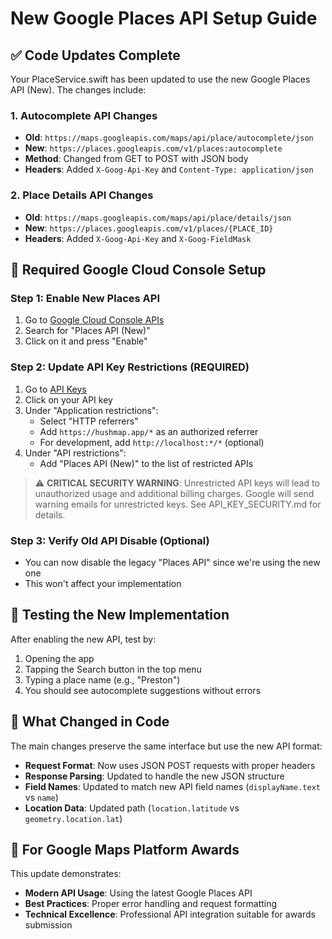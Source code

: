 # New Google Places API Setup Guide

## ✅ Code Updates Complete
Your PlaceService.swift has been updated to use the new Google Places API (New). The changes include:

### 1. Autocomplete API Changes
- **Old**: `https://maps.googleapis.com/maps/api/place/autocomplete/json`
- **New**: `https://places.googleapis.com/v1/places:autocomplete`
- **Method**: Changed from GET to POST with JSON body
- **Headers**: Added `X-Goog-Api-Key` and `Content-Type: application/json`

### 2. Place Details API Changes  
- **Old**: `https://maps.googleapis.com/maps/api/place/details/json`
- **New**: `https://places.googleapis.com/v1/places/{PLACE_ID}`
- **Headers**: Added `X-Goog-Api-Key` and `X-Goog-FieldMask`

## 🔧 Required Google Cloud Console Setup

### Step 1: Enable New Places API
1. Go to [Google Cloud Console APIs](https://console.cloud.google.com/apis/library)
2. Search for "Places API (New)"
3. Click on it and press "Enable"

### Step 2: Update API Key Restrictions (REQUIRED)
1. Go to [API Keys](https://console.cloud.google.com/apis/credentials)
2. Click on your API key
3. Under "Application restrictions":
   - Select "HTTP referrers"
   - Add `https://hushmap.app/*` as an authorized referrer
   - For development, add `http://localhost:*/*` (optional)
4. Under "API restrictions":
   - Add "Places API (New)" to the list of restricted APIs
   
> ⚠️ **CRITICAL SECURITY WARNING**: Unrestricted API keys will lead to unauthorized usage and additional billing charges. Google will send warning emails for unrestricted keys. See API_KEY_SECURITY.md for details.

### Step 3: Verify Old API Disable (Optional)
- You can now disable the legacy "Places API" since we're using the new one
- This won't affect your implementation

## 🧪 Testing the New Implementation

After enabling the new API, test by:
1. Opening the app
2. Tapping the Search button in the top menu
3. Typing a place name (e.g., "Preston")
4. You should see autocomplete suggestions without errors

## 📝 What Changed in Code

The main changes preserve the same interface but use the new API format:

- **Request Format**: Now uses JSON POST requests with proper headers
- **Response Parsing**: Updated to handle the new JSON structure
- **Field Names**: Updated to match new API field names (`displayName.text` vs `name`)
- **Location Data**: Updated path (`location.latitude` vs `geometry.location.lat`)

## 🎯 For Google Maps Platform Awards

This update demonstrates:
- **Modern API Usage**: Using the latest Google Places API
- **Best Practices**: Proper error handling and request formatting
- **Technical Excellence**: Professional API integration suitable for awards submission